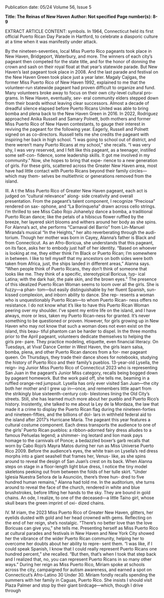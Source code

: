 Publication date: 05/24
Volume 56, Issue 5

**Title: The Reinas of New Haven**
**Author: Not specified**
**Page number(s): 8-9**

EXTRACT ARTICLE CONTENT:
symbols. In 1964, Connecticut held its 
first official Puerto Rican Day Parade 
in Hartford, to celebrate a diasporic 
culture at a time when it was manifestly 
under attack.

By the nineteen-seventies, local 
Miss Puerto Rico pageants took place 
in New Haven, Bridgeport, Waterbury, 
and more. The winners of each city’s 
pageant then competed for the state 
title, and for the honor of donning the 
crown and sash on their royal float at 
that year’s statewide parade. 
But New Haven’s last pageant took 
place in 2008. And the last parade and 
festival on the New Haven Green took 
place just a year later. Magaly Cajigas, 
the former Miss Puerto Rico of New 
Haven 1992, explained to me that the 
volunteer-run statewide pageant had 
proven difficult to organize and fund. 
Many volunteers broke away to focus 
on their own city-level cultural pro-
grams. In New Haven, eventually, sev-
eral community elders stepped down 
from their boards without leaving clear 
successors. 
Almost a decade of dreadful silence 
elapsed before Puerto Ricans United 
was able to bring bomba and plena 
back to the New Haven Green in 2016. 
In 2022, Rodríguez approached Anika 
Russell and Samary Polnett, both 
mothers and former Miss Puerto Rico 
of New Haven contestants, to gauge 
their interest in reviving the pageant 
for the following year. Eagerly, Russell 
and Polnett signed on as co-directors.
Russell tells me she credits the 
pageant with inspiring her back in 
high school. “I was going to school 
out of district, and there weren’t 
many Puerto Ricans at my school,” 
she recalls. “I was very shy, I was very 
reserved, and I felt like this pageant, 
as a teenager, instilled some self-con-
fidence, some leadership skills. It got 
me involved in my community.” 
Now, she hopes to bring that expe-
rience to a new generation of girls. For 
these girls, scattered across the Greater 
New Haven area, most have had little 
contact with Puerto Ricans beyond 
their family circles—which may them-
selves be multiethnic or generations 
removed from the island.


III.
A
t the Miss Puerto Rico of Greater 
New Haven pageant, each act is 
judged on “cultural relevance” along-
side creativity and overall presentation. 
From the pageant’s talent component, 
I recognize “Preciosa” rendered on sax-
ophone, and “La Borinqueña” drawn 
across cello strings. I’m thrilled to 
see Miss Cabo Rojo Johanelyz dance 
a bomba, a traditional Puerto Rican 
dance; like the petals of a hibiscus 
flower ruffled by the breeze, her layered 
skirt blooms and withers around her 
body as she spins.
For Alanna’s act, she performs 
“Carnaval del Barrio” from Lin-Manuel 
Miranda’s musical “In the Heights,” her 
alto reverberating through the audi-
torium. Though her mother was born 
in Cayey, Alanna’s father is Black and 
from Connecticut. As an Afro-Boricua, 
she understands that this pageant, on 
its face, asks her to embody just half of 
her identity. 
“Based on whoever is looking at me, 
they either think I’m Black or Puerto 
Rican; I’m somewhere in between. I 
like to tell myself that my ancestors on 
both sides were both taken from Africa, 
just, the ships landed in different areas,” 
Alanna says. “When people think of 
Puerto Ricans, they don’t think of 
someone that looks like me. They think 
of a specific, stereotypical Boricua, typ-
ical Latina; with the dark hair, the pale 
skin, and the brown eyes.”
The presence of this idealized 
Puerto Rican Woman seems to loom 
over all the girls. She is fuzzy—a phan-
tom—but easily distinguishable by her 
fluent Spanish, sun-kissed complexion, 
and inborn ability to dance. She rep-
resents a woman who is unquestionably 
Puerto Rican—to whom Puerto Rican-
ness offers no resistance.
I do not know what it’s like to have 
this Puerto Rican Woman peering over 
my shoulder. I’ve spent my entire life 
on the island, and I have always, more 
or less, taken my Puerto Rican-ness 
for granted. It’s never something to 
be questioned or proven. However, for 
girls growing up in New Haven who 
may not know that such a woman does 
not even exist on the island, this beau-
tiful phantom can be harder to dispel.
In the three months prior to the 
April pageant, volunteers dedicate 
themselves to helping the girls pre-
pare. They practice modeling, etiquette, 
even financial literacy. On Tuesdays, 
at Viva! Dance Center in West Haven, 
the girls learn salsa, bomba, plena, and 
other Puerto Rican dances from a for-
mer pageant queen. On Thursdays, they 
trade their dance shoes for notebooks, 
studying the history of Puerto Rico 
and their family’s pueblos.
13-year-old 
Lysella, 
the 
reign-
ing Junior Miss Puerto Rico of 
Connecticut 2023 who is representing 
San Juan in the pageant’s Junior Miss 
category, recalls being bogged down by 
pageant homework. But the work paid 
off, she tells me, beaming in a ruffled 
orange-red jumpsuit. Lysella has only 
ever visited San Juan—the city both 
her mother and I grew up in—once, 
and remembers little apart from the 
strikingly blue sixteenth-century cob-
blestones lining the Old City’s streets. 
Still, she has learned much more about 
her pueblo and Puerto Rico’s history. 
Insistently, she talked to me about la 
Ley de la Mordaza, the law that made 
it a crime to display the Puerto Rican 
flag during the nineteen-forties and 
nineteen-fifties, and the billions of dol-
lars in withheld federal aid to the island 
after 2017’s Hurricane María.
The pageant this year features a 
cultural costume component. Each 
dress transports the audience to one 
of the girls’ Puerto Rican pueblos: a 
ribbon-adorned fairy dress alludes to 
a famous Peñuelas legend; a shimmer-
ing leotard and lion mask pays homage 
to the carnivals of Ponce; a bedazzled 
boxer’s garb recalls that worn by Cabo 
Rojo’s Mayra Matos during her run 
as Miss Universe Puerto Rico 2009. 
Before the audience’s eyes, the white 
train on Lysella’s red dress morphs into 
a giant seashell that frames her, Venus-
like, as she spins around to reveal the 
design of San Juan’s crest on its back.
When Alanna steps on stage in a 
floor-length light blue dress, I notice 
the tiny model skeletons peeking out 
from between the folds of her tulle 
skirt. “Under Iglesia Nuestra Señora 
de la Asunción, there’s three hun-
dred to five hundred human remains,” 
Alanna had told me. In the auditorium, 
she turns around to reveal the face of 
the church, rendered in white and blue 
brushstrokes, before lifting her hands 
to the sky. They are bound in gold 
chains. An ode, I realize, to one of the 
deceased—a little Taíno girl, whose 
skull bears the green imprint of oxi-
dized chains.


IV.
M
iriam, the 2023 Miss Puerto Rico 
of Greater New Haven, glitters, her 
eyelids dusted with gold and her head 
crowned with gems. Reflecting on the 
end of her reign, she’s nostalgic.
“There’s no better love than the love 
Boricuas can give you,” she tells me. 
Presenting herself as Miss Puerto Rico 
at cultural parades and festivals in New 
Haven and New York City showed her 
the vibrance of the wider Puerto Rican 
community, helping her to overcome 
her doubts about her ability to repre-
sent them. 
“I was like, if I could speak Spanish, 
I know that I could really represent 
Puerto Ricans one hundred percent,” 
she recalled. “But then, that’s when I 
took that step back and I realized that, 
no, you can represent Puerto Ricans in 
so many other ways.” During her reign 
as Miss Puerto Rico, Miriam spoke at 
schools across the city, campaigned for 
autism awareness, and earned a spot on 
Connecticut’s Afro-Latino 30 Under 30.
Miriam fondly recalls spending the 
summers with her family in Caguas, 
Puerto Rico. She insists I should visit 
Plaza Palmer and stop by their giant 
birdcage—which, though I drive through